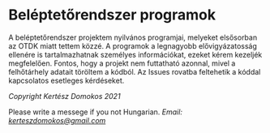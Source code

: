 # Beléptetőrendszer programok
 A beléptetőrendszer projektem nyilvános programjai, melyeket elsősorban az OTDK miatt tettem közzé.
 A programok a legnagyobb elővigyázatosság ellenére is tartalmazhatnak személyes információkat, ezeket kérem kezeljék megfelelően.
 Fontos, hogy a projekt nem futtatható azonnal, mivel a felhőtárhely adatait töröltem a kódból. 
 Az Issues rovatba feltehetik a kóddal kapcsolatos esetleges kérdéseket.
 
 *Copyright Kertész Domokos 2021*


 Please write a messege if you not Hungarian.
 *Email: kerteszdomokos@gmail.com*

